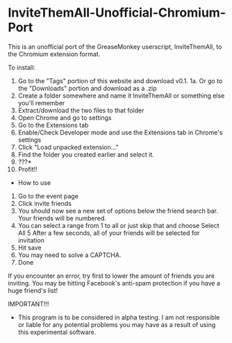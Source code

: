 InviteThemAll-Unofficial-Chromium-Port
======================================

This is an unofficial port of the GreaseMonkey userscript, InviteThemAll, to the Chromium extension format.

To install:
1. Go to the "Tags" portion of this website and download v0.1.
1a. Or go to the "Downloads" portion and download as a .zip
2. Create a folder somewhere and name it InviteThemAll or something else you'll remember
3. Extract/download the two files to that folder
4. Open Chrome and go to settings
5. Go to the Extensions tab
6. Enable/Check Developer mode and use the Extensions tab in Chrome's settings
7. Click "Load unpacked extension..."
8. Find the folder you created earlier and select it.
9. ???*
10. Profit!!


* How to use
1. Go to the event page
2. Click invite friends
3. You should now see a new set of options below the friend search bar.  Your friends will be numbered.
4. You can select a range from 1 to all or just skip that and choose Select All
5  After a few seconds, all of your friends will be selected for invitation
6. Hit save 
7. You may need to solve a CAPTCHA.
8. Done

If you encounter an error, try first to lower the amount of friends
you are inviting.  You may be hitting Facebook's anti-spam protection
if you have a huge friend's list! 



IMPORTANT!!!

- This program is to be considered in alpha testing.  I am not responsible
or liable for any potential problems you may have as a result of using
this experimental software.
